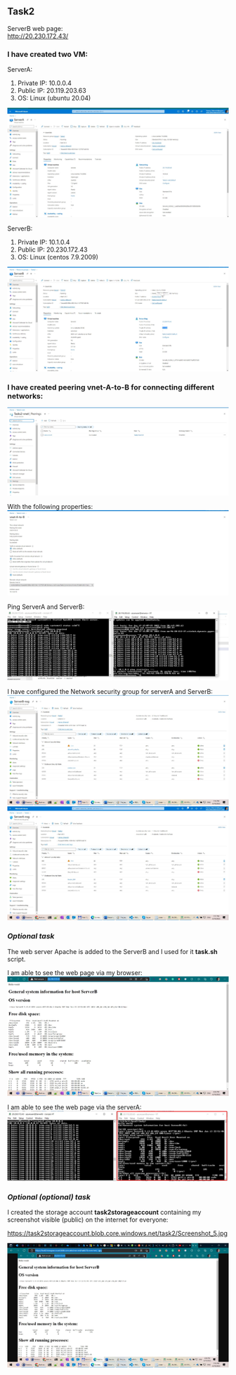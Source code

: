 ## Task2 ##
ServerB web page:  
http://20.230.172.43/

### I have created two VM: ###
ServerA:
1. Private IP:  10.0.0.4 
2. Public IP: 20.119.203.63
3. OS: Linux (ubuntu 20.04)

![serverA](./images/Screenshot_10.jpg)

ServerB:
1. Private IP:  10.1.0.4 
2. Public IP: 20.230.172.43
3. OS: Linux (centos 7.9.2009)

![serverB](./images/Screenshot_11.jpg)

### I have created peering vnet-A-to-B for connecting different networks: ###

![peering](./images/Screenshot_1.jpg)

With the following properties:
![peering](./images/Screenshot_2.jpg)

Ping ServerA and ServerB:
![cheking connection](./images/Screenshot_3.jpg)

I have configured the Network security group for serverA and ServerB:
![serverB](./images/Screenshot_9.jpg)
![serverA](./images/Screenshot_12.jpg)

### ***Optional task*** ### 
The web server Apache is added to the ServerB and I used for it **task.sh** script.

I am able to see the web page via my browser:
![local browser](./images/Screenshot_5.jpg)

I am able to see the web page via the serverA:
![serverA](./images/Screenshot_4.jpg)

### ***Optional (optional) task*** ### 
I created the storage account **task2storageaccount** containing my screenshot visible (public) on the internet for everyone:

https://task2storageaccount.blob.core.windows.net/task2/Screenshot_5.jpg

![screenshot](./images/Screenshot_6.jpg)